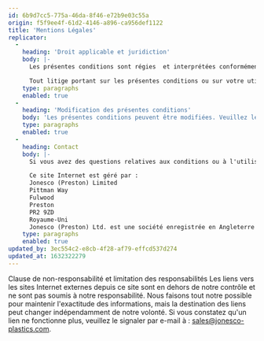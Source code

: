 ```yaml
---
id: 6b9d7cc5-775a-46da-8f46-e72b9e03c55a
origin: f5f9ee4f-61d2-4146-a896-ca956def1122
title: 'Mentions Légales'
replicator:
  -
    heading: 'Droit applicable et juridiction'
    body: |-
      Les présentes conditions sont régies  et interprétées conformément aux lois de l'Angleterre et du Pays de Galles.

      Tout litige portant sur les présentes conditions ou sur votre utilisation du ou des site(s) Internet de Jonesco (qu'elle soit contractuelle ou non), sera soumis à la juridiction exclusive des tribunaux de l'Angleterre et du Pays de Galles.
    type: paragraphs
    enabled: true
  -
    heading: 'Modification des présentes conditions'
    body: 'Les présentes conditions peuvent être modifiées. Veuillez les consulter régulièrement. Vous devez accepter les modifications si vous continuez à utiliser le site Internet après la mise à jour des présentes conditions.'
    type: paragraphs
    enabled: true
  -
    heading: Contact
    body: |-
      Si vous avez des questions relatives aux conditions ou à l'utilisation de notre site Internet, veuillez nous contacter à l'adresse : privacy@jonesco-plastics.com

      Ce site Internet est géré par :
      Jonesco (Preston) Limited
      Pittman Way
      Fulwood
      Preston
      PR2 9ZD
      Royaume-Uni
      Jonesco (Preston) Ltd. est une société enregistrée en Angleterre et au Pays de Galles sous le numéro 901751.
    type: paragraphs
    enabled: true
updated_by: 3ec554c2-e8cb-4f28-af79-effcd537d274
updated_at: 1632322279
---
```

Clause de non-responsabilité et limitation des responsabilités
Les liens vers les sites Internet externes depuis ce site sont en dehors de notre contrôle et ne sont pas soumis à notre responsabilité. Nous faisons tout notre possible pour maintenir l'exactitude des informations, mais la destination des liens peut changer indépendamment de notre volonté. Si vous constatez qu'un lien ne fonctionne plus, veuillez le signaler par e-mail à : sales@jonesco-plastics.com.
